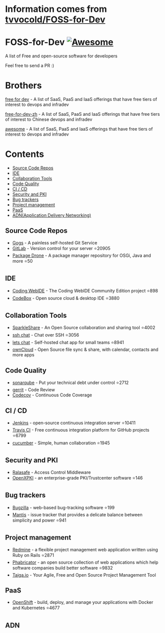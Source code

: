 # Information comes from [tvvocold/FOSS-for-Dev](https://github.com/tvvocold/FOSS-for-Dev)
# FOSS-for-Dev  [![Awesome](https://cdn.rawgit.com/sindresorhus/awesome/d7305f38d29fed78fa85652e3a63e154dd8e8829/media/badge.svg)](https://github.com/sindresorhus/awesome)
A list of Free and open-source software for developers

 
Feel free to send a PR :)
# Brothers
[free for dev](https://github.com/ripienaar/free-for-dev) - A list of SaaS, PaaS and IaaS offerings that have free tiers of interest to devops and infradev

[free-for-dev-zh](https://github.com/qinghuaiorg/free-for-dev-zh) - A list of SaaS, PaaS and IaaS offerings that have free tiers of interest to Chinese devops and infradev

[awesome](https://github.com/sindresorhus/awesome) - A list of SaaS, PaaS and IaaS offerings that have free tiers of interest to devops and infradev


# Contents
   * [Source Code Repos](#source-code-repos)
   * [IDE](#ide)
   * [Collaboration Tools](#collaboration-tools)
   * [Code Quality](#code-quality)
   * [CI / CD](#ci--cd)
   * [Security and PKI](#security-and-pki)
   * [Bug trackers](#bug-trackers)
   * [Project management](#project-management)
   * [PaaS](#paas)
   * [ADN(Application Delivery Networking)](#adn)


## Source Code Repos 

 * [Gogs](https://github.com/gogits/gogs)  - A painless self-hosted Git Service 
 * [GitLab](https://github.com/gitlabhq/gitlabhq) - Version control for your server :star:20905
 * [Package Drone](https://github.com/eclipse/packagedrone) - A package manager repository for OSGi, Java and more :star:50


## IDE 

 * [Coding WebIDE](https://github.com/Coding/WebIDE) - The Coding WebIDE Community Edition project :star:898
 * [CodeBox](https://github.com/CodeboxIDE/codebox) - Open source cloud & desktop IDE :star:3880


## Collaboration Tools

 * [SparkleShare](https://github.com/hbons/SparkleShare) - An Open Source collaboration and sharing tool :star:4002
 * [ssh chat](https://github.com/shazow/ssh-chat) - Chat over SSH  :star:3056
 * [lets chat](https://github.com/sdelements/lets-chat) - Self-hosted chat app for small teams :star:8941
 * [ownCloud](https://owncloud.org) - Open Source file sync & share, with calendar, contacts and more apps

## Code Quality

 * [sonarqube](https://github.com/SonarSource/sonarqube) - Put your technical debt under control :star:2712
 * [gerrit](https://gerrit.googlesource.com/) - Code Review
 * [Codecov](https://codecov.io/) - Continuous Code Coverage


## CI / CD

 * [Jenkins](https://github.com/jenkinsci/jenkins) - open-source continuous integration server :star:10411
 * [Travis CI](https://github.com/travis-ci/travis-ci) - Free continuous integration platform for GitHub projects :star:6799
 * [cucumber](https://github.com/cucumber/cucumber) - Simple, human collaboration  :star:1945


## Security and PKI

 * [Ralasafe](http://sourceforge.net/projects/ralasafe/) - Access Control Middleware
 * [OpenXPKI](https://github.com/openxpki/openxpki) - an enterprise-grade PKI/Trustcenter software :star:146


## Bug trackers

* [Bugzilla](https://github.com/bugzilla/bugzilla) - web-based bug-tracking software :star:199
* [Mantis](https://github.com/mantisbt/mantisbt) - issue tracker that provides a delicate balance between simplicity and power :star:941


## Project management
* [Redmine](https://github.com/redmine/redmine) - a flexible project management web application written using Ruby on Rails :star:2871
* [Phabricator](https://github.com/phacility/phabricator) - an open source collection of web applications which help software companies build better software :star:9832
* [Taiga.io](https://github.com/taigaio) - Your Agile, Free and Open Source Project Management Tool

## PaaS

 * [OpenShift](https://github.com/openshift/origin) - build, deploy, and manage your applications with Docker and Kubernetes :star:4677

## ADN 
  
 

